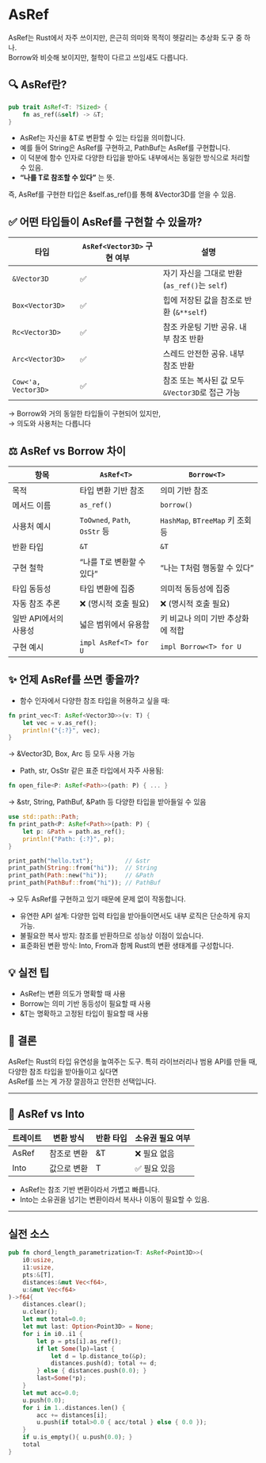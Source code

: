 # AsRef<T>

AsRef<T>는 Rust에서 자주 쓰이지만, 은근히 의미와 목적이 헷갈리는 추상화 도구 중 하나.  
Borrow<T>와 비슷해 보이지만, 철학이 다르고 쓰임새도 다릅니다.

## 🔍 AsRef<T>란?
```rust
pub trait AsRef<T: ?Sized> {
    fn as_ref(&self) -> &T;
}
```
- AsRef<T>는 자신을 &T로 변환할 수 있는 타입을 의미합니다.
- 예를 들어 String은 AsRef<str>를 구현하고, PathBuf는 AsRef<Path>를 구현합니다.
- 이 덕분에 함수 인자로 다양한 타입을 받아도 내부에서는 동일한 방식으로 처리할 수 있음.
- **“나를 T로 참조할 수 있다”** 는 뜻.

즉, AsRef<Vector3D>를 구현한 타입은 &self.as_ref()를 통해 &Vector3D를 얻을 수 있음.

## ✅ 어떤 타입들이 AsRef<Vector3D>를 구현할 수 있을까?
| 타입                  | `AsRef<Vector3D>` 구현 여부 | 설명                                                                 |
|-----------------------|------------------------------|----------------------------------------------------------------------|
| `&Vector3D`           | ✅                            | 자기 자신을 그대로 반환 (`as_ref()`는 `self`)                         |
| `Box<Vector3D>`       | ✅                            | 힙에 저장된 값을 참조로 반환 (`&**self`)                             |
| `Rc<Vector3D>`        | ✅                            | 참조 카운팅 기반 공유. 내부 참조 반환                                |
| `Arc<Vector3D>`       | ✅                            | 스레드 안전한 공유. 내부 참조 반환                                   |
| `Cow<'a, Vector3D>`   | ✅                            | 참조 또는 복사된 값 모두 `&Vector3D`로 접근 가능                      |

→ Borrow<T>와 거의 동일한 타입들이 구현되어 있지만,  
→ 의도와 사용처는 다릅니다

## ⚖️ AsRef<T> vs Borrow<T> 차이
| 항목                     | `AsRef<T>`                          | `Borrow<T>`                          |
|--------------------------|--------------------------------------|--------------------------------------|
| 목적                     | 타입 변환 기반 참조                 | 의미 기반 참조                       |
| 메서드 이름              | `as_ref()`                          | `borrow()`                           |
| 사용처 예시              | `ToOwned`, `Path`, `OsStr` 등       | `HashMap`, `BTreeMap` 키 조회 등     |
| 반환 타입               | `&T`                                | `&T`                                 |
| 구현 철학                | “나를 T로 변환할 수 있다”           | “나는 T처럼 행동할 수 있다”          |
| 타입 동등성              | 타입 변환에 집중                   | 의미적 동등성에 집중                 |
| 자동 참조 추론           | ❌ (명시적 호출 필요)               | ❌ (명시적 호출 필요)               |
| 일반 API에서의 사용성    | 넓은 범위에서 유용함               | 키 비교나 의미 기반 추상화에 적합    |
| 구현 예시                | `impl AsRef<T> for U`               | `impl Borrow<T> for U`               |

## ✨ 언제 AsRef를 쓰면 좋을까?
- 함수 인자에서 다양한 참조 타입을 허용하고 싶을 때:

```rust
fn print_vec<T: AsRef<Vector3D>>(v: T) {
    let vec = v.as_ref();
    println!("{:?}", vec);
}
```

→ &Vector3D, Box<Vector3D>, Arc<Vector3D> 등 모두 사용 가능  
- Path, str, OsStr 같은 표준 타입에서 자주 사용됨:
```rust
fn open_file<P: AsRef<Path>>(path: P) { ... }
```
→ &str, String, PathBuf, &Path 등 다양한 타입을 받아들일 수 있음

```rust
use std::path::Path;
fn print_path<P: AsRef<Path>>(path: P) {
    let p: &Path = path.as_ref();
    println!("Path: {:?}", p);
}
```

```rust
print_path("hello.txt");         // &str
print_path(String::from("hi"));  // String
print_path(Path::new("hi"));     // &Path
print_path(PathBuf::from("hi")); // PathBuf
```
→ 모두 AsRef<Path>를 구현하고 있기 때문에 문제 없이 작동합니다.

- 유연한 API 설계: 다양한 입력 타입을 받아들이면서도 내부 로직은 단순하게 유지 가능.
- 불필요한 복사 방지: 참조를 반환하므로 성능상 이점이 있습니다.
- 표준화된 변환 방식: Into, From과 함께 Rust의 변환 생태계를 구성합니다.

## 💡 실전 팁
- AsRef<T>는 변환 의도가 명확할 때 사용
- Borrow<T>는 의미 기반 동등성이 필요할 때 사용
- &T는 명확하고 고정된 타입이 필요할 때 사용

## 💬 결론
AsRef<T>는 Rust의 타입 유연성을 높여주는 도구.
특히 라이브러리나 범용 API를 만들 때, 다양한 참조 타입을 받아들이고 싶다면  
AsRef<T>를 쓰는 게 가장 깔끔하고 안전한 선택입니다.

---

## 🔁 AsRef vs Into
| 트레이트   | 변환 방식     | 반환 타입 | 소유권 필요 여부 |
|------------|---------------|-----------|------------------|
| AsRef<T>   | 참조로 변환   | &T        | ❌ 필요 없음     |
| Into<T>    | 값으로 변환   | T         | ✅ 필요 있음     |

- AsRef는 참조 기반 변환이라서 가볍고 빠릅니다.
- Into는 소유권을 넘기는 변환이라서 복사나 이동이 필요할 수 있음.

---

## 실전 소스
```rust
pub fn chord_length_parametrization<T: AsRef<Point3D>>(
    i0:usize,
    i1:usize,
    pts:&[T],
    distances:&mut Vec<f64>,
    u:&mut Vec<f64>
)->f64{
    distances.clear();
    u.clear();
    let mut total=0.0;
    let mut last: Option<Point3D> = None;
    for i in i0..i1 {
        let p = pts[i].as_ref();
        if let Some(lp)=last {
            let d = lp.distance_to(&p);
            distances.push(d); total += d;
        } else { distances.push(0.0); }
        last=Some(*p);
    }
    let mut acc=0.0;
    u.push(0.0);
    for i in 1..distances.len() {
        acc += distances[i];
        u.push(if total>0.0 { acc/total } else { 0.0 });
    }
    if u.is_empty(){ u.push(0.0); }
    total
}
```
  


